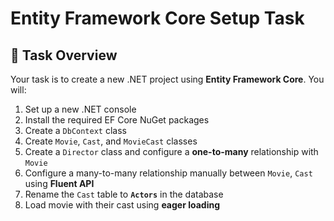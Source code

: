 # Entity Framework Core Setup Task

## 🧾 Task Overview

Your task is to create a new .NET project using **Entity Framework Core**. You will:

1. Set up a new .NET console
2. Install the required EF Core NuGet packages  
3. Create a `DbContext` class  
4. Create `Movie`, `Cast`, and `MovieCast` classes
5. Create a `Director` class and configure a **one-to-many** relationship with `Movie`  
6. Configure a many-to-many relationship  manually between `Movie`, `Cast` using **Fluent API**  
7. Rename the `Cast` table to **`Actors`** in the database  
8. Load movie with their cast using **eager loading**

